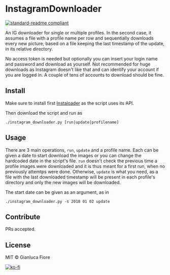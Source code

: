# InstagramDownloader

[![standard-readme compliant](https://img.shields.io/badge/readme%20style-standard-brightgreen.svg?style=flat-square)](https://github.com/RichardLitt/standard-readme)

An IG downloader for single or multiple profiles. In the second case, it assumes a file with a profile name per row and sequentially downloads every new picture, based on a file keeping the last timestamp of the update, in its relative directory.

No access token is needed but optionally you can insert your login name and password and download as yourself. Not recommended for huge downloads as Instagram doesn't like that and can identify your account if you are logged in. A couple of tens of accounts to download should be fine.

## Install

Make sure to install first [Instaloader](https://github.com/instaloader/instaloader) as the script uses its API.

Then download the script and run as

```shell
./instagram_downloader.py [run|update|profilename]
```

## Usage

There are 3 main operations, `run`, `update` and a profile name. Each can be given a date to start download the images or you can change the hardcoded date in the script's file. `run` doesn't check the previous time a profile images were downloaded and it is thus meant for a first run, when no previously attemtps were done. Otherwise, `update` is what you need, as a file with the last downloaded timestamp will be present in each profile's directory and only the new images will be downloaded.

The start date can be given as an argument, as in

```shell
./instagram_downloader.py -s 2018 01 02 update
```

## Contribute

PRs accepted.

## License

MIT © Gianluca Fiore

[![ko-fi](https://www.ko-fi.com/img/donate_sm.png)](https://ko-fi.com/W7W7KA0Z)


